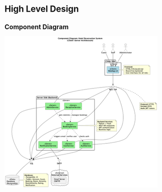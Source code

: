 # High Level Design

## Component Diagram
![Component Diagram](./uml/componentsDiagram/components.png)